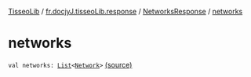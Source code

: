 [TisseoLib](../../index.md) / [fr.docjyJ.tisseoLib.response](../index.md) / [NetworksResponse](index.md) / [networks](./networks.md)

# networks

`val networks: `[`List`](https://kotlinlang.org/api/latest/jvm/stdlib/kotlin.collections/-list/index.html)`<`[`Network`](../../fr.docjy-j.tisseo-lib.model.netwotk/-network/index.md)`>` [(source)](https://github.com/docjyj/tisseoLib/tree/master/src/main/kotlin/fr/docjyJ/tisseoLib/response/NetworksResponse.kt#L19)